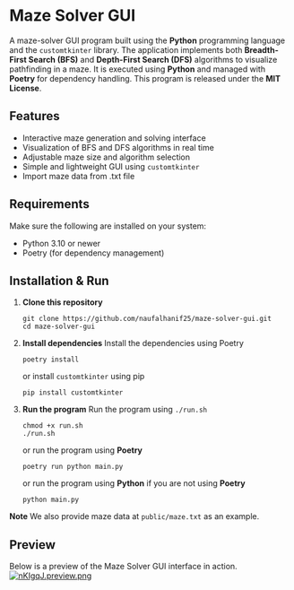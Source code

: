 # Maze Solver GUI

A maze-solver GUI program built using the **Python** programming language and the `customtkinter` library. The application implements both **Breadth-First Search (BFS)** and **Depth-First Search (DFS)** algorithms to visualize pathfinding in a maze. It is executed using **Python** and managed with **Poetry** for dependency handling. This program is released under the **MIT License**.

## Features

- Interactive maze generation and solving interface  
- Visualization of BFS and DFS algorithms in real time  
- Adjustable maze size and algorithm selection  
- Simple and lightweight GUI using `customtkinter`
- Import maze data from .txt file

## Requirements

Make sure the following are installed on your system:
- Python 3.10 or newer  
- Poetry (for dependency management)  

## Installation & Run

1. **Clone this repository**
    ```shell
    git clone https://github.com/naufalhanif25/maze-solver-gui.git
    cd maze-solver-gui
    ```

2. **Install dependencies**
    Install the dependencies using Poetry
    ```shell
    poetry install
    ```
    or install `customtkinter` using pip
    ```
    pip install customtkinter
    ```

3. **Run the program**
    Run the program using `./run.sh`
    ```shell
    chmod +x run.sh
    ./run.sh
    ```
    or run the program using **Poetry**
    ```shell
    poetry run python main.py
    ```
    or run the program using **Python** if you are not using **Poetry**
    ```shell
    python main.py
    ```

**Note**
We also provide maze data at `public/maze.txt` as an example.

## Preview
Below is a preview of the Maze Solver GUI interface in action.
[![nKIgqJ.preview.png](https://i.im.ge/2025/10/24/nKIgqJ.preview.png)](https://im.ge/i/nKIgqJ)